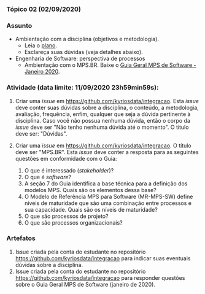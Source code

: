 ### Tópico 02 (02/09/2020)

### Assunto

- Ambientação com a disciplina (objetivos e metodologia).
  - Leia o [plano](../media/plano-integracao.pdf).
  - Esclareça suas dúvidas (veja detalhes abaixo).
- Engenharia de Software: perspectiva de processos
  - Ambientação com o MPS.BR. Baixe o [Guia Geral MPS de Software - Janeiro 2020](https://softex.br/mpsbr/guias/#guia-sw).

### Atividade (data limite: **11/09/2020 23h59min59s**):

1. Criar uma _issue_ em https://github.com/kyriosdata/integracao. Esta _issue_ deve conter suas dúvidas sobre a disciplina, o conteúdo, a metodologia, avaliação, frequência, enfim, qualquer que seja a dúvida pertinente à disciplina. Caso você não possua nenhuma dúvida, então o corpo da _issue_ deve ser "Não tenho nenhuma dúvida até o momento". O título deve ser: "Dúvidas".

1. Criar uma _issue_ em https://github.com/kyriosdata/integracao. O título deve ser "MPS.BR". Esta _issue_ deve conter a resposta para as seguintes questões em conformidade com o Guia:
   1. O que é interessado (_stakeholder_)?
   1. O que é _software_?
   1. A seção 7 do Guia identifica a base técnica para a definição dos modelos MPS. Quais são os elementos dessa base?
   1. O Modelo de Referência MPS para Software (MR-MPS-SW) define níveis de maturidade que são uma combinação entre processos e sua capacidade. Quais são os níveis de maturidade?
   1. O que são processos de projeto?
   1. O que são processos organizacionais?

### Artefatos

1. Issue criada pela conta do estudante no repositório https://github.com/kyriosdata/integracao para indicar suas eventuais dúvidas sobre a disciplina.
1. Issue criada pela conta do estudante no repositório https://github.com/kyriosdata/integracao para responder questões sobre o Guia Geral MPS de Software (janeiro de 2020).

